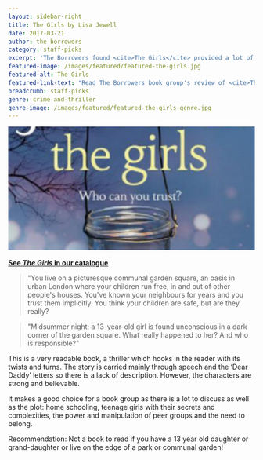 ```yaml
---
layout: sidebar-right
title: The Girls by Lisa Jewell
date: 2017-03-21
author: the-borrowers
category: staff-picks
excerpt: 'The Borrowers found <cite>The Girls</cite> provided a lot of points for discussion.'
featured-image: /images/featured/featured-the-girls.jpg
featured-alt: The Girls
featured-link-text: "Read The Borrowers book group's review of <cite>The Girls</cite>"
breadcrumb: staff-picks
genre: crime-and-thriller
genre-image: /images/featured/featured-the-girls-genre.jpg
---
```


![The Girls](/images/featured/featured-the-girls.jpg)

**[See <cite>The Girls</cite> in our catalogue](https://suffolk.spydus.co.uk/cgi-bin/spydus.exe/ENQ/OPAC/BIBENQ?BRN=1784579)**

> "You live on a picturesque communal garden square, an oasis in urban London where your children run free, in and out of other people's houses. You've known your neighbours for years and you trust them implicitly. You think your children are safe, but are they really?

> "Midsummer night: a 13-year-old girl is found unconscious in a dark corner of the garden square. What really happened to her? And who is responsible?"

This is a very readable book, a thriller which hooks in the reader with its twists and turns. The story is carried mainly through speech and the ‘Dear Daddy’ letters so there is a lack of description. However, the characters are strong and believable.

It makes a good choice for a book group as there is a lot to discuss as well as the plot: home schooling, teenage girls with their secrets and complexities, the power and manipulation of peer groups and the need to belong.

Recommendation: Not a book to read if you have a 13 year old daughter or grand-daughter or live on the edge of a park or communal garden!
